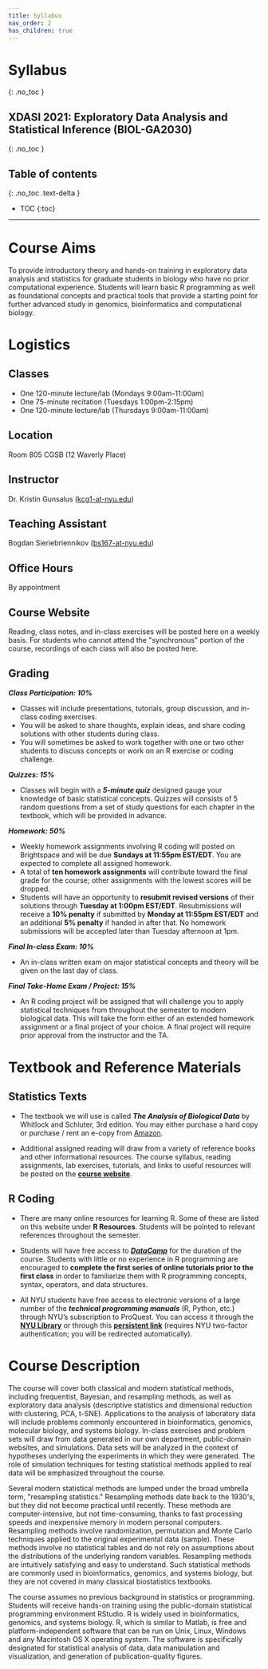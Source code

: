 ```yaml
---
title: Syllabus
nav_order: 2
has_children: true
---
```


# Syllabus
{: .no_toc }
## XDASI 2021: Exploratory Data Analysis and Statistical Inference (BIOL-GA2030)
{: .no_toc }

## Table of contents
{: .no_toc .text-delta }

- TOC
{:toc}

---

# Course Aims

To provide introductory theory and hands-on training in exploratory data analysis and statistics for graduate students in biology who have no prior computational experience. Students will learn basic R programming as well as foundational concepts and practical tools that provide a starting point for further advanced study in genomics, bioinformatics and computational biology.

# Logistics

## Classes
+ One 120-minute lecture/lab (Mondays 9:00am-11:00am)
+ One 75-minute recitation (Tuesdays 1:00pm-2:15pm)
+ One 120-minute lecture/lab (Thursdays 9:00am-11:00am)

## Location
Room 805 CGSB (12 Waverly Place)

## Instructor
Dr. Kristin Gunsalus ([kcg1-at-nyu.edu](mailto:kcg1@nyu.edu))

## Teaching Assistant
Bogdan Sieriebriennikov ([bs167-at-nyu.edu](mailto:bs167@nyu.edu))

## Office Hours
By appointment

## Course Website

Reading, class notes, and in-class exercises will be posted here on a weekly basis. For students who cannot attend the "synchronous" portion of the course, recordings of each class will also be posted here.

## Grading

___Class Participation: 10%___

*   Classes will include presentations, tutorials, group discussion, and in-class coding exercises.
*   You will be asked to share thoughts, explain ideas, and share coding solutions with other students during class.  
*   You will sometimes be asked to work together with one or two other students to discuss concepts or work on an R exercise or coding challenge.

___Quizzes: 15%___

*    Classes will begin with a ***5-minute quiz*** designed gauge your knowledge of basic statistical concepts. Quizzes will consists of 5 random questions from a set of study questions for each chapter in the textbook, which will be provided in advance.

___Homework: 50%___

*   Weekly homework assignments involving R coding will posted on Brightspace and will be due **Sundays at 11:55pm EST/EDT**. You are expected to complete all assigned homework.
*   A total of **ten homework assignments** will contribute toward the final grade for the course; other assignments with the lowest scores will be dropped.
*   Students will have an opportunity to **resubmit revised versions** of their solutions through **Tuesday at 1:00pm EST/EDT**. Resubmissions will receive a **10% penalty** if submitted by **Monday at 11:55pm EST/EDT** and an additional **5% penalty** if handed in after that. No homework submissions will be accepted later than Tuesday afternoon at 1pm.

___Final In-class Exam:  10%___

*   An in-class written exam on major statistical concepts and theory will be given on the last day of class.

___Final Take-Home Exam / Project:  15%___

*   An R coding project will be assigned that will challenge you to apply statistical techniques from throughout the semester to modern biological data. This will take the form either of an extended homework assignment or a final project of your choice. A final project will require prior approval from the instructor and the TA.


# Textbook and Reference Materials

## Statistics Texts

*   The textbook we will use is called ***The Analysis of Biological Data*** by Whitlock and Schluter, 3rd edition. You may either purchase a hard copy or purchase / rent an e-copy from [Amazon](https://smile.amazon.com/dp/B081ZH5PL2).

*   Additional assigned reading will draw from a variety of reference books and other informational resources. The course syllabus, reading assignments, lab exercises, tutorials, and links to useful resources will be posted on the **[course website](https://xdasi.bio.nyu.edu/)**.


## R Coding

*   There are many online resources for learning R. Some of these are listed on this website under **R Resources**. Students will be pointed to relevant references throughout the semester.

*   Students will have free access to ***[DataCamp](http://www.datacamp.com/)*** for the duration of the course. Students with little or no experience in R programming are encouraged to **complete the first series of online tutorials prior to the first class** in order to familiarize them with R programming concepts, syntax, operators, and data structures.

*   All NYU students have free access to electronic versions of a large number of the ***technical programming manuals*** (R, Python, etc.) through NYU’s subscription to ProQuest. You can access it through the **[NYU Library](https://guides.nyu.edu/az.php?q=safari)** or through this **[persistent link](https://persistent.library.nyu.edu/arch/NYU01272)** (requires NYU two-factor authentication; you will be redirected automatically).


# Course Description

The course will cover both classical and modern statistical methods, including frequentist, Bayesian, and resampling methods, as well as exploratory data analysis (descriptive statistics and dimensional reduction with clustering, PCA, t-SNE). Applications to the analysis of laboratory data will include problems commonly encountered in bioinformatics, genomics, molecular biology, and systems biology. In-class exercises and problem sets will draw from data generated in our own department, public-domain websites, and simulations. Data sets will be analyzed in the context of hypotheses underlying the experiments in which they were generated. The role of simulation techniques for testing statistical methods applied to real data will be emphasized throughout the course.

Several modern statistical methods are lumped under the broad umbrella term, "resampling statistics." Resampling methods date back to the 1930's, but they did not become practical until recently. These methods are computer-intensive, but not time-consuming, thanks to fast processing speeds and inexpensive memory in modern personal computers. Resampling methods involve randomization, permutation and Monte Carlo techniques applied to the original experimental data (sample). These methods involve no statistical tables and do not rely on assumptions about the distributions of the underlying random variables. Resampling methods are intuitively satisfying and easy to understand. Such statistical methods are commonly used in bioinformatics, genomics, and systems biology, but they are not covered in many classical biostatistics textbooks.

The course assumes no previous background in statistics or programming. Students will receive hands-on training using the public-domain statistical programming environment RStudio. R is widely used in bioinformatics, genomics, and systems biology. R, which is similar to Matlab, is free and platform-independent software that can be run on Unix, Linux, Windows and any Macintosh OS X operating system. The software is specifically designated for statistical analysis of data, data manipulation and visualization, and generation of publication-quality figures.
